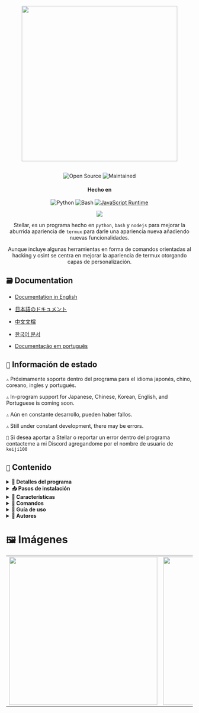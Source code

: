 <p align= "center"> <kbd> <img  src="https://i.pinimg.com/originals/02/87/d3/0287d3ba8b3330fca99f69e2001d3168.gif?semt=ais_hybrid&w=740"width="420"> </kbd><br><br>

<div align="center">

![Open Source](https://img.shields.io/badge/Open_Source-3DA639?style=for-the-badge&logo=open-source-initiative&logoColor=white) ![Maintained](https://img.shields.io/badge/Mentenido%20(Sí)-2ea44f?style=for-the-badge)

<h4>Hecho en</h4>

![Python](https://img.shields.io/badge/Python-3776AB?style=for-the-badge&logo=python&logoColor=white)
![Bash](https://img.shields.io/badge/Shell_Script-121011?style=for-the-badge&logo=gnu-bash&logoColor=white)
[![JavaScript Runtime](https://img.shields.io/badge/JavaScript_Runtime-Node.js-yellow?style=for-the-badge&logo=javascript&logoColor=white&color=f7df1e&labelColor=000000)](https://nodejs.org/)


</div>

<div align="center">
    <img src="https://img.shields.io/badge/Stellar-6C00FF?style=for-the-badge&logo=stellar&logoColor=white&labelColor=121212"><br>
    <strong></strong>
  </div>

<div align="center">

Stellar, es un programa hecho en `python`, `bash` y `nodejs` para mejorar la aburrida apariencia de `termux` para darle una apariencia nueva añadiendo nuevas funcionalidades.

Aunque incluye algunas herramientas en forma de comandos orientadas al hacking y osint se centra en mejorar la apariencia de termux otorgando capas de personalización.

</div>

## `🗃️` Documentation 

- [Documentation in English](https://github.com/Keiji821/Stellar/blob/master/docs/README_English.md)

- [日本語のドキュメント](https://github.com/Keiji821/Stellar/blob/master/docs/README_Japanese.md)

- [中文文檔](https://github.com/Keiji821/Stellar/blob/master/docs/README_Chinese.md)

- [한국어 문서](https://github.com/Keiji821/Stellar/blob/master/docs/README_Korean.md)

- [Documentação em português](https://github.com/Keiji821/Stellar/blob/master/docs/README_Portuguese.md)

## `📄` Información de estado

`⚠️` Próximamente soporte dentro del programa para el idioma japonés, chino, coreano, ingles y portugués.

`⚠️` In-program support for Japanese, Chinese, Korean, English, and Portuguese is coming soon.

`⚠️` Aún en constante desarrollo, pueden haber fallos.

`⚠️` Still under constant development, there may be errors.

`📌` Si desea aportar a Stellar o reportar un error dentro del programa contacteme a mi Discord agregandome por el nombre de usuario de `keiji100`

## `📜` Contenido

<details>
<summary><b>📑 Detalles del programa</b></summary>

```shell script
Nombre del programa: Stellar
Fecha de creación: 01/06/2024
Versión: v0.0.0 (Aún en desarrollo)
Tamaño del programa: 17mb
Idiomas del programa: Solo español
Creador: Keiji821
```
</details>

<details>
<summary><b>📥 Pasos de instalación</b></summary>

Para instalar Stellar debe seguir los siguientes pasos:

```shell script
pkg update && pkg upgrade
```

```shell script
pkg install git -y
```

```shell script
git clone https://github.com/Keiji821/Stellar
```

```shell script
cd Stellar
```

```shell script
bash install.sh
```

Luego de ejecutar el `bash install.sh` se iniciará el sistema de instalación de `Stellar` ¡Asegurese de tener una buena conexión a internet para la correcta instalación de `Stellar`! luego de haberse instalado Stellar su sesión de `Termux` de reiniciará, es recomendable que cierres `Termux` luego de instalar `Stellar` para que funcione correctamente `TOR`

</details>

<details>
<summary><b>🧩 Características</b></summary>


Stellar es un programa que exprime todo lo posible a `Bash` sin usar `Zsh` como proveedor para la personalización de Termux, incluye diferentes modificaciones y dependencias las cuales son las siguientes:

> Características y cambios 

```shell script
• Poder personalizar un banner y sus colores así como el fondo del mismo
• Tabla debajo del banner con información de su dispositivo
• Seguridad, otorga una capa de protección con TOR
• Poder personalizar el color de fondo para Termux
• Comandos y utilidades básicas para el sistema de Stellar
• Se aplica un termux-properties mejorado 
• Un nuevo command-not-found nativo de Stellar 
• Bloqueó de seguridad de pantalla por huella digital para Termux
• Integración con la API de Termux
• Importación predeterminada de las variables de Termux-X11
```

> Dependencias APT

```shell script
• python
• cloudflared 
• tor
• nmap
• exiftool
• nodejs
• termux-api
• dnsutils
• lsd
• x11-repo
• termux-x11-nightly
• root-repo
```

> Dependencias PIP

```shell script   
• beautifulsoup4
• pyfiglet
• phonenumbers
• psutil
• PySocks
• requests
• rich
• "rich[jupyter]"
• lolcat
• discord
• fake_useragent
• pycryptodome
```
</details>

<details>
<summary><b>📀 Comandos</b></summary>

Stellar incluye una selección de comandos para su uso los cuales son:
  
> **🔧 SISTEMA**  
```bash
reload       │ Recarga el banner del sistema  
user-config  │ Personaliza banner y perfil
my           │ Muestra tu perfil de Stellar
uninstall    │ Desinstala Stellar completamente  
update       │ Actualiza desde GitHub  
bash         │ Reinicia la sesión de terminal   
reset        │ Restablece terminal a estado inicial
delete       | alias de rm -rf 
move         | alias de mv
copy         | alias de cp
```


> **🛠️ UTILIDADES**  
```bash
ia           │ Servicio de IA con API gratuita  
ia-image     │ Generador de imágenes con IA  
traductor    │ Traducción en tiempo real  
myip         │ Muestra tu IP pública  
passwordgen  │ Genera contraseñas seguras  
encrypt-file │ Encripta archivos  
```


> **🌐 OSINT**  
```bash
ipinfo       │ Obtiene información de una IP  
urlinfo      │ Analiza URLs  
userfinder   │ Busca usuarios en plataformas  
phoneinfo    │ Información de número telefónico  
metadatainfo │ Extrae metadatos de archivos  
emailsearch  │ Búsqueda de correos electrónicos  
```


> **📱 DISCORD**  
```bash
userinfo           │ Info de usuario (ID)  
serverinfo         │ Info de servidor (ID)  
searchinvites      │ Busca invitaciones  
inviteinfo         │ Analiza invitaciones  
role-mapper        │ Mapea roles (Server ID)  
mutual-servers     │ Servidores en común  
webhook-mass-spam  │ Spam a webhooks  
mass-delete-channels │ Elimina canales masivamente  
```


> **📸 INSTAGRAM**  
```bash
profileinfo  │ Metadatos de perfiles  
```


> **⚡ PENTESTING**  
```bash
ddos        │ Ataque DDoS (IP + puerto)  
tunnel      │ Captura IPs de visitantes  
```
</details>

<details>
<summary><b>📄 Guía de uso</b></summary>

El uso es simple, se instala y empiece a usar su termux como normalmente lo hace y con el comando `user-config` puede modificar aspectos del banner ya sea hacer que se muestre el arte ascii que usted desee así como ponerle color y también un fondo ya sea de color blanco o cualquier otro.

El comando `user-config` también permite modificar el tema de termux el tema de fondo ya sea para cambiar el fondo oscuro que tiene por uno blanco o azul.

</details>

<details>
<summary><b>🌹 Autores</b></summary>

```diff
+ Keiji821 (Desarrollador)
```

##### Contactame, para dudas y colaboraciones.

<p align="left">
  <a href="https://discord.com/users/983476283491110932">
<img src="https://img.shields.io/badge/Discord-Keiji-%235865F2?style=for-the-badge&logo=discord&logoColor=white">
  </a>
</p>

##### `❤️` Donaciones 

Si te gustó y te gusta este proyecto y te resulta útil considera apoyar a este proyecto y a su desarrollo donando la cantidad que desees.


[![Binance Donate](https://img.shields.io/badge/Binance%20Pay-F0B90B?style=for-the-badge&logo=binance&logoColor=white&label=Donate&labelColor=black&message=763579717)](https://pay.binance.com/en)

[![PayPal Donate](https://img.shields.io/badge/PayPal-00457C?style=for-the-badge&logo=paypal&logoColor=white&label=Donate&labelColor=003087&message=felixdppdcg69@gmail.com)](https://paypal.me/felixdppdcg69)
</details>

# `🖼️` Imágenes 

<table align="center">
  <tr>
    <td><img src="https://cdn.discordapp.com/attachments/1202078440371789884/1404344345305284661/Screenshot_20250811-0159123.jpg?ex=689ad917&is=68998797&hm=07e3faa38dbbb41dae7ea0a14f584281f5a6c4fd0c27a09dac33c1757906724f&" width="400"></td>
    <td><img src="https://cdn.discordapp.com/attachments/1202078440371789884/1404344344990842960/Screenshot_20250811-0157413.jpg?ex=689ad917&is=68998797&hm=66c48b9d67e2735dc24de4154b13571f611212686dfeaa6c429e5ed22e47bf45&" width="400"></td>
  </tr>
</table>
